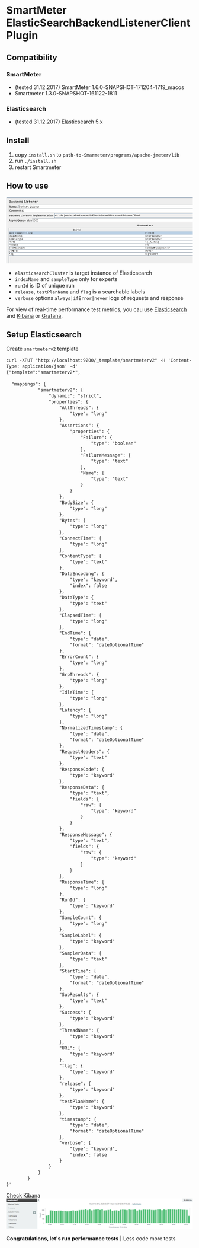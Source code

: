 # SmartMeter ElasticSearchBackendListenerClient Plugin

## Compatibility

### SmartMeter

- (tested 31.12.2017) SmartMeter 1.6.0-SNAPSHOT-171204-1719_macos
- Smartmeter 1.3.0-SNAPSHOT-161122-1811

### Elasticsearch

- (tested 31.12.2017) Elasticsearch 5.x

## Install

1.  copy `install.sh` to `path-to-Smarmeter/programs/apache-jmeter/lib`
2.  run `./install.sh`
3.  restart Smartmeter

## How to use

![Smartmeter](https://raw.githubusercontent.com/test-stack/smartmeter/develop/docs/elasticSearchBackendListener.png)

- `elasticsearchCluster` is target instance of Elasticsearch
- `indexName` and `sampleType` only for experts
- `runId` is ID of unique run
- `release`, `testPlanName` and `flag` is a searchable labels
- `verbose` options `always|ifError|never` logs of requests and response

For view of real-time performance test metrics, you cau use [Elasticsearch](https://www.elastic.co/) and [Kibana](https://www.elastic.co/products/kibana) or [Grafana](http://grafana.org/).

## Setup Elasticsearch

Create `smartmeterv2` template

```
curl -XPUT "http://localhost:9200/_template/smartmeterv2" -H 'Content-Type: application/json' -d'
{"template":"smartmeterv2*",

  "mappings": {
			"smartmeterv2": {
				"dynamic": "strict",
				"properties": {
					"AllThreads": {
						"type": "long"
					},
					"Assertions": {
						"properties": {
							"Failure": {
								"type": "boolean"
							},
							"FailureMessage": {
								"type": "text"
							},
							"Name": {
								"type": "text"
							}
						}
					},
					"BodySize": {
						"type": "long"
					},
					"Bytes": {
						"type": "long"
					},
					"ConnectTime": {
						"type": "long"
					},
					"ContentType": {
						"type": "text"
					},
					"DataEncoding": {
						"type": "keyword",
						"index": false
					},
					"DataType": {
						"type": "text"
					},
					"ElapsedTime": {
						"type": "long"
					},
					"EndTime": {
						"type": "date",
						"format": "dateOptionalTime"
					},
					"ErrorCount": {
						"type": "long"
					},
					"GrpThreads": {
						"type": "long"
					},
					"IdleTime": {
						"type": "long"
					},
					"Latency": {
						"type": "long"
					},
					"NormalizedTimestamp": {
						"type": "date",
						"format": "dateOptionalTime"
					},
					"RequestHeaders": {
						"type": "text"
					},
					"ResponseCode": {
						"type": "keyword"
					},
					"ResponseData": {
						"type": "text",
						"fields": {
							"raw": {
								"type": "keyword"
							}
						}
					},
					"ResponseMessage": {
						"type": "text",
						"fields": {
							"raw": {
								"type": "keyword"
							}
						}
					},
					"ResponseTime": {
						"type": "long"
					},
					"RunId": {
						"type": "keyword"
					},
					"SampleCount": {
						"type": "long"
					},
					"SampleLabel": {
						"type": "keyword"
					},
					"SamplerData": {
						"type": "text"
					},
					"StartTime": {
						"type": "date",
						"format": "dateOptionalTime"
					},
					"SubResults": {
						"type": "text"
					},
					"Success": {
						"type": "keyword"
					},
					"ThreadName": {
						"type": "keyword"
					},
					"URL": {
						"type": "keyword"
					},
					"flag": {
						"type": "keyword"
					},
					"release": {
						"type": "keyword"
					},
					"testPlanName": {
						"type": "keyword"
					},
					"timestamp": {
						"type": "date",
						"format": "dateOptionalTime"
					},
					"verbose": {
						"type": "keyword",
						"index": false
					}
				}
			}
		}
}'
```

Check Kibana
![Kibana](https://raw.githubusercontent.com/test-stack/smartmeter/master/docs/kibana.png)

**Congratulations, let's run performance tests** | Less code more tests
